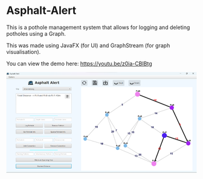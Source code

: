 # Asphalt-Alert
This is a pothole management system that allows for logging and deleting potholes using a Graph.

This was made using JavaFX (for UI) and GraphStream (for graph visualisation).

You can view the demo here: https://youtu.be/z0ia-CBIBtg

![](image2.png)




